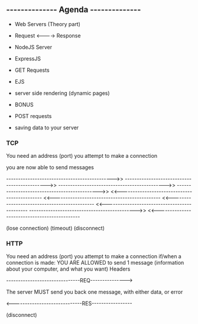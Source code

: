 ## -------------- Agenda --------------

- Web Servers (Theory part)
- Request <----> Response
- NodeJS Server
- ExpressJS
- GET Requests
- EJS
- server side rendering (dynamic pages)

- BONUS

- POST requests
- saving data to your server


### TCP

You need an address (port)
you attempt to make a connection

you are now able to send messages 

--------------------------------------------->>
--------------------------------------------->>
--------------------------------------------->>
--------------------------------------------->>
<<---------------------------------------------
<<---------------------------------------------
<<---------------------------------------------
<<---------------------------------------------
--------------------------------------------->>
<<---------------------------------------------

(lose connection)
(timeout)
(disconnect)

### HTTP

You need an address (port)
you attempt to make a connection
if/when a connection is made:
YOU ARE ALLOWED to send 1 message 
(information about your computer, and what you want) Headers

-------------------------------REQ--------------->

The server MUST send you back one message, with either data, or error

<-----------------------------RES-----------------

(disconnect)